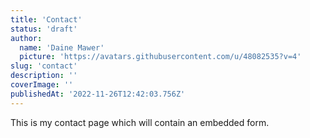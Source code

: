 ```yaml
---
title: 'Contact'
status: 'draft'
author:
  name: 'Daine Mawer'
  picture: 'https://avatars.githubusercontent.com/u/48082535?v=4'
slug: 'contact'
description: ''
coverImage: ''
publishedAt: '2022-11-26T12:42:03.756Z'
---
```


This is my contact page which will contain an embedded form.


